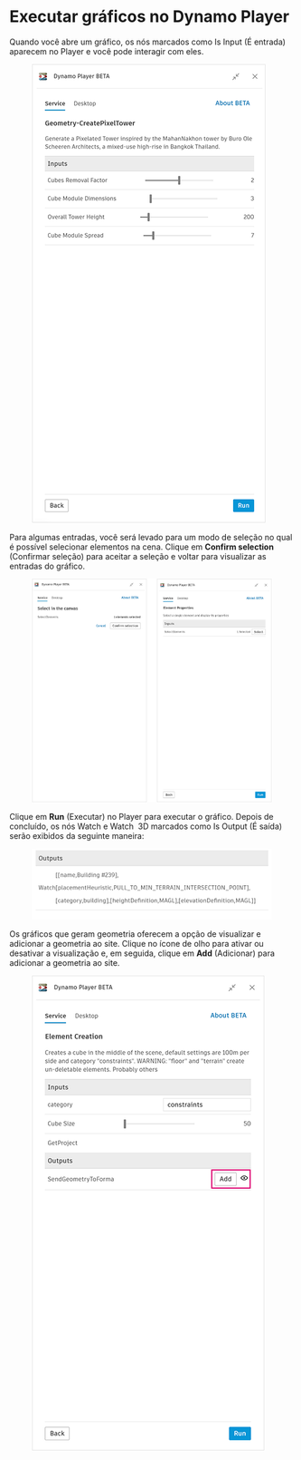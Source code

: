 # Executar gráficos no Dynamo Player

Quando você abre um gráfico, os nós marcados como Is Input (É entrada) aparecem no Player e você pode interagir com eles.

<figure><img src="../.gitbook/assets/run-button.png" alt=""><figcaption></figcaption></figure>

Para algumas entradas, você será levado para um modo de seleção no qual é possível selecionar elementos na cena. Clique em **Confirm selection** (Confirmar seleção) para aceitar a seleção e voltar para visualizar as entradas do gráfico.

<figure><img src="../.gitbook/assets/selection-flow.png" alt=""><figcaption></figcaption></figure>

Clique em **Run** (Executar) no Player para executar o gráfico. Depois de concluído, os nós Watch e Watch  3D marcados como Is Output (É saída) serão exibidos da seguinte maneira:

<figure><img src="../.gitbook/assets/watch-output.png" alt=""><figcaption></figcaption></figure>

Os gráficos que geram geometria oferecem a opção de visualizar e adicionar a geometria ao site. Clique no ícone de olho para ativar ou desativar a visualização e, em seguida, clique em **Add** (Adicionar) para adicionar a geometria ao site.

<figure><img src="../.gitbook/assets/add.png" alt=""><figcaption></figcaption></figure>
